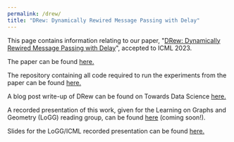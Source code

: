 ```yaml
---
permalink: /drew/
title: "DRew: Dynamically Rewired Message Passing with Delay"
---
```


This page contains information relating to our paper, "[DRew: Dynamically Rewired Message Passing with Delay](https://arxiv.org/abs/2305.08018)", accepted to ICML 2023.

The paper can be found [here.](https://arxiv.org/abs/2305.08018)

The repository containing all code required to run the experiments from the paper can be found [here.](https://github.com/BenGutteridge/DRew)

A blog post write-up of DRew can be found on Towards Data Science [here.](https://towardsdatascience.com/dynamically-rewired-delayed-message-passing-gnns-2d5ff18687c2)

A recorded presentation of this work, given for the Learning on Graphs and Geometry (LoGG) reading group, can be found [here](https://m2d2.io/talks/logg) (coming soon!).

Slides for the LoGG/ICML recorded presentation can be found [here.](../files/DRew_presentation_slides_ICML.pdf) 
